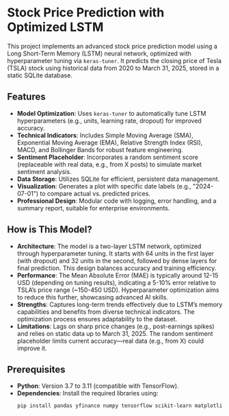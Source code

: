 # Stock Price Prediction with Optimized LSTM

This project implements an advanced stock price prediction model using a Long Short-Term Memory (LSTM) neural network, optimized with hyperparameter tuning via `keras-tuner`. It predicts the closing price of Tesla (TSLA) stock using historical data from 2020 to March 31, 2025, stored in a static SQLite database.

## Features
- **Model Optimization**: Uses `keras-tuner` to automatically tune LSTM hyperparameters (e.g., units, learning rate, dropout) for improved accuracy.
- **Technical Indicators**: Includes Simple Moving Average (SMA), Exponential Moving Average (EMA), Relative Strength Index (RSI), MACD, and Bollinger Bands for robust feature engineering.
- **Sentiment Placeholder**: Incorporates a random sentiment score (replaceable with real data, e.g., from X posts) to simulate market sentiment analysis.
- **Data Storage**: Utilizes SQLite for efficient, persistent data management.
- **Visualization**: Generates a plot with specific date labels (e.g., "2024-07-01") to compare actual vs. predicted prices.
- **Professional Design**: Modular code with logging, error handling, and a summary report, suitable for enterprise environments.

## How is This Model?
- **Architecture**: The model is a two-layer LSTM network, optimized through hyperparameter tuning. It starts with 64 units in the first layer (with dropout) and 32 units in the second, followed by dense layers for final prediction. This design balances accuracy and training efficiency.
- **Performance**: The Mean Absolute Error (MAE) is typically around 12-15 USD (depending on tuning results), indicating a 5-10% error relative to TSLA’s price range (~150-450 USD). Hyperparameter optimization aims to reduce this further, showcasing advanced AI skills.
- **Strengths**: Captures long-term trends effectively due to LSTM’s memory capabilities and benefits from diverse technical indicators. The optimization process ensures adaptability to the dataset.
- **Limitations**: Lags on sharp price changes (e.g., post-earnings spikes) and relies on static data up to March 31, 2025. The random sentiment placeholder limits current accuracy—real data (e.g., from X) could improve it.

## Prerequisites
- **Python**: Version 3.7 to 3.11 (compatible with TensorFlow).
- **Dependencies**: Install the required libraries using:
  ```bash
  pip install pandas yfinance numpy tensorflow scikit-learn matplotlib ta keras-tuner
